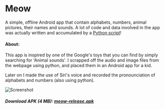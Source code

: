 # Meow
A simple, offline Android app that contain alphabets, numbers, animal pictures, their names and sounds. A lot of code and data involved in the app was actually written and accumulated by a [Python script](https://github.com/adarshpunj/Meow/media.py)!

#### About:
This app is inspired by one of the Google's toys that you can find by simply searching for 'Animal sounds'.
I scrapped off the audio and image files from the webpage using python, and placed them in an Android app for a kid.

Later on I made the use of Siri's voice and recorded the pronounciation of alphabets and numbers (also using python).

![Screenshot](https://user-images.githubusercontent.com/30762976/52014385-6751f780-2505-11e9-8f66-81f900ce6c91.png)

##### Download APK (4 MB): [meow-release.apk](https://drive.google.com/uc?authuser=0&id=1LP35CQMlnfscqbFMymqqERh_BS0ZNXoV&export=download)
